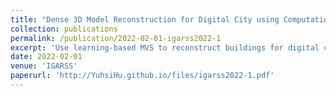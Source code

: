```yaml
---
title: "Dense 3D Model Reconstruction for Digital City using Computationally Efficient Multi-View Stereo Networks."
collection: publications
permalink: /publication/2022-02-01-igarss2022-1
excerpt: 'Use learning-based MVS to reconstruct buildings for digital city.'
date: 2022-02-01
venue: 'IGARSS'
paperurl: 'http://YuhsiHu.github.io/files/igarss2022-1.pdf'
---
```

